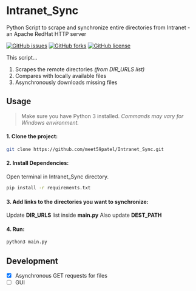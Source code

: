 # Intranet_Sync
Python Script to scrape and synchronize entire directories from Intranet - an Apache RedHat HTTP server

[![GitHub issues](https://img.shields.io/github/issues/meet59patel/Intranet_Sync?color=important)](https://github.com/meet59patel/Intranet_Sync/issues)
[![GitHub forks](https://img.shields.io/github/forks/meet59patel/Intranet_Sync)](https://github.com/meet59patel/Intranet_Sync/network)
[![GitHub license](https://img.shields.io/github/license/meet59patel/Intranet_Sync)](https://github.com/meet59patel/Intranet_Sync/blob/master/LICENSE)

This script...
1. Scrapes the remote directories *(from DIR_URLS list)*
2. Compares with locally available files
3. Asynchronously downloads missing files

## Usage
> Make sure you have Python 3 installed. *Commands may vary for Windows environment.*

#### 1. Clone the project:

```bash
git clone https://github.com/meet59patel/Intranet_Sync.git
```

#### 2. Install Dependencies:
Open terminal in Intranet_Sync directory.
```bash
pip install -r requirements.txt
```


#### 3. Add links to the directories you want to synchronize:

Update **DIR_URLS** list inside **main.py**
Also update **DEST_PATH**


#### 4. Run:

```bash
python3 main.py
```



## Development
- [x] Asynchronous GET requests for files
- [ ] GUI
